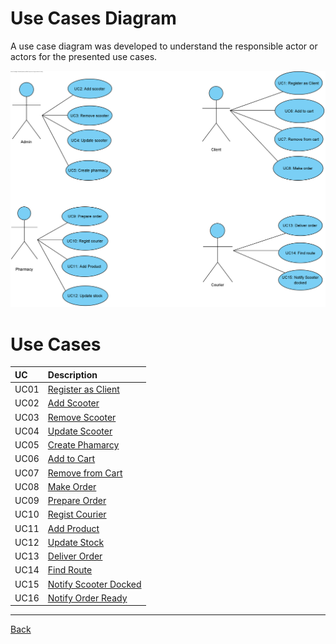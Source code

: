 # Use Cases Diagram

A use case diagram was developed to understand the responsible actor or actors for the presented use cases.

![Use Cases Diagram](duc.png)

# Use Cases
|  UC  | Description |                   
|:---- |:---- |
| UC01 | [Register as Client](UC01/UC1_RegisterAsClient.md) |
| UC02 | [Add Scooter](UC2/UC02_AddScooter.md) |
| UC03 | [Remove Scooter](UC03/UC3_RemoveScooter.md) |
| UC04 | [Update Scooter](UC04/UC4_UpdateScooter.md) |
| UC05 | [Create Phamarcy](UC05/UC5_CreatePhamarcy.md) |
| UC06 | [Add to Cart](UC6/UC06_AddToCart.md) |
| UC07 | [Remove from Cart](UC07/UC7_RemoveFromCart.md) |
| UC08 | [Make Order](UC8/UC08_MakeOrder.md) |
| UC09 | [Prepare Order](UC09/UC9_PrepareOrder.md) |
| UC10 | [Regist Courier](UC10/UC10_RegistCourier.md) |
| UC11 | [Add Product](UC11/UC11_AddProduct.md) |
| UC12 | [Update Stock](UC12/UC12_UpdateStock.md) |
| UC13 | [Deliver Order](UC13/UC13_Deliver_Order.md) |
| UC14 | [Find Route](UC14/UC14_FindRoute.md) |
| UC15 | [Notify Scooter Docked](UC15/UC15_NotifyScooterDocked.md) |
| UC16 | [Notify Order Ready](UC16/UC16_OrderReady.md) |
---

[Back](../Documentation.md)
